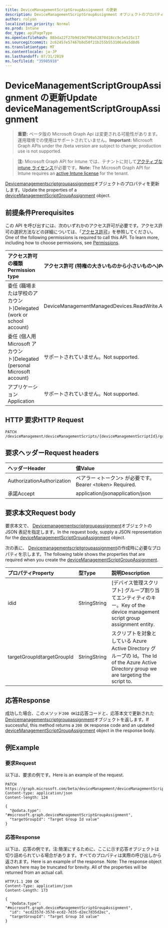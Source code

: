 ```yaml
---
title: DeviceManagementScriptGroupAssignment の更新
description: DeviceManagementScriptGroupAssignment オブジェクトのプロパティを更新します。
author: rolyon
localization_priority: Normal
ms.prod: Intune
doc_type: apiPageType
ms.openlocfilehash: 88bda22f27b9d19d799a52870418cc9c5e525c17
ms.sourcegitcommit: 2c62457e57467b8d50f21b255b553106a9a5d8d6
ms.translationtype: MT
ms.contentlocale: ja-JP
ms.lasthandoff: 07/31/2019
ms.locfileid: "35985918"
---
```

# <a name="update-devicemanagementscriptgroupassignment"></a><span data-ttu-id="dd8bb-103">DeviceManagementScriptGroupAssignment の更新</span><span class="sxs-lookup"><span data-stu-id="dd8bb-103">Update deviceManagementScriptGroupAssignment</span></span>

> <span data-ttu-id="dd8bb-104">**重要:** ベータ版の Microsoft Graph Api は変更される可能性があります。運用環境での使用はサポートされていません。</span><span class="sxs-lookup"><span data-stu-id="dd8bb-104">**Important:** Microsoft Graph APIs under the /beta version are subject to change; production use is not supported.</span></span>

> <span data-ttu-id="dd8bb-105">**注:** Microsoft Graph API for Intune では、テナントに対して[アクティブな intune ライセンス](https://go.microsoft.com/fwlink/?linkid=839381)が必要です。</span><span class="sxs-lookup"><span data-stu-id="dd8bb-105">**Note:** The Microsoft Graph API for Intune requires an [active Intune license](https://go.microsoft.com/fwlink/?linkid=839381) for the tenant.</span></span>

<span data-ttu-id="dd8bb-106">[Devicemanagementscriptgroupassignment](../resources/intune-devices-devicemanagementscriptgroupassignment.md)オブジェクトのプロパティを更新します。</span><span class="sxs-lookup"><span data-stu-id="dd8bb-106">Update the properties of a [deviceManagementScriptGroupAssignment](../resources/intune-devices-devicemanagementscriptgroupassignment.md) object.</span></span>

## <a name="prerequisites"></a><span data-ttu-id="dd8bb-107">前提条件</span><span class="sxs-lookup"><span data-stu-id="dd8bb-107">Prerequisites</span></span>
<span data-ttu-id="dd8bb-p101">この API を呼び出すには、次のいずれかのアクセス許可が必要です。アクセス許可の選択方法などの詳細については、「[アクセス許可](/graph/permissions-reference)」を参照してください。</span><span class="sxs-lookup"><span data-stu-id="dd8bb-p101">One of the following permissions is required to call this API. To learn more, including how to choose permissions, see [Permissions](/graph/permissions-reference).</span></span>

|<span data-ttu-id="dd8bb-110">アクセス許可の種類</span><span class="sxs-lookup"><span data-stu-id="dd8bb-110">Permission type</span></span>|<span data-ttu-id="dd8bb-111">アクセス許可 (特権の大きいものから小さいものへ)</span><span class="sxs-lookup"><span data-stu-id="dd8bb-111">Permissions (from most to least privileged)</span></span>|
|:---|:---|
|<span data-ttu-id="dd8bb-112">委任 (職場または学校のアカウント)</span><span class="sxs-lookup"><span data-stu-id="dd8bb-112">Delegated (work or school account)</span></span>|<span data-ttu-id="dd8bb-113">DeviceManagementManagedDevices.ReadWrite.All</span><span class="sxs-lookup"><span data-stu-id="dd8bb-113">DeviceManagementManagedDevices.ReadWrite.All</span></span>|
|<span data-ttu-id="dd8bb-114">委任 (個人用 Microsoft アカウント)</span><span class="sxs-lookup"><span data-stu-id="dd8bb-114">Delegated (personal Microsoft account)</span></span>|<span data-ttu-id="dd8bb-115">サポートされていません。</span><span class="sxs-lookup"><span data-stu-id="dd8bb-115">Not supported.</span></span>|
|<span data-ttu-id="dd8bb-116">アプリケーション</span><span class="sxs-lookup"><span data-stu-id="dd8bb-116">Application</span></span>|<span data-ttu-id="dd8bb-117">サポートされていません。</span><span class="sxs-lookup"><span data-stu-id="dd8bb-117">Not supported.</span></span>|

## <a name="http-request"></a><span data-ttu-id="dd8bb-118">HTTP 要求</span><span class="sxs-lookup"><span data-stu-id="dd8bb-118">HTTP Request</span></span>
<!-- {
  "blockType": "ignored"
}
-->
``` http
PATCH /deviceManagement/deviceManagementScripts/{deviceManagementScriptId}/groupAssignments/{deviceManagementScriptGroupAssignmentId}
```

## <a name="request-headers"></a><span data-ttu-id="dd8bb-119">要求ヘッダー</span><span class="sxs-lookup"><span data-stu-id="dd8bb-119">Request headers</span></span>
|<span data-ttu-id="dd8bb-120">ヘッダー</span><span class="sxs-lookup"><span data-stu-id="dd8bb-120">Header</span></span>|<span data-ttu-id="dd8bb-121">値</span><span class="sxs-lookup"><span data-stu-id="dd8bb-121">Value</span></span>|
|:---|:---|
|<span data-ttu-id="dd8bb-122">Authorization</span><span class="sxs-lookup"><span data-stu-id="dd8bb-122">Authorization</span></span>|<span data-ttu-id="dd8bb-123">ベアラー &lt;トークン&gt; が必要です。</span><span class="sxs-lookup"><span data-stu-id="dd8bb-123">Bearer &lt;token&gt; Required.</span></span>|
|<span data-ttu-id="dd8bb-124">承諾</span><span class="sxs-lookup"><span data-stu-id="dd8bb-124">Accept</span></span>|<span data-ttu-id="dd8bb-125">application/json</span><span class="sxs-lookup"><span data-stu-id="dd8bb-125">application/json</span></span>|

## <a name="request-body"></a><span data-ttu-id="dd8bb-126">要求本文</span><span class="sxs-lookup"><span data-stu-id="dd8bb-126">Request body</span></span>
<span data-ttu-id="dd8bb-127">要求本文で、 [Devicemanagementscriptgroupassignment](../resources/intune-devices-devicemanagementscriptgroupassignment.md)オブジェクトの JSON 表記を指定します。</span><span class="sxs-lookup"><span data-stu-id="dd8bb-127">In the request body, supply a JSON representation for the [deviceManagementScriptGroupAssignment](../resources/intune-devices-devicemanagementscriptgroupassignment.md) object.</span></span>

<span data-ttu-id="dd8bb-128">次の表に、 [Devicemanagementscriptgroupassignment](../resources/intune-devices-devicemanagementscriptgroupassignment.md)の作成時に必要なプロパティを示します。</span><span class="sxs-lookup"><span data-stu-id="dd8bb-128">The following table shows the properties that are required when you create the [deviceManagementScriptGroupAssignment](../resources/intune-devices-devicemanagementscriptgroupassignment.md).</span></span>

|<span data-ttu-id="dd8bb-129">プロパティ</span><span class="sxs-lookup"><span data-stu-id="dd8bb-129">Property</span></span>|<span data-ttu-id="dd8bb-130">型</span><span class="sxs-lookup"><span data-stu-id="dd8bb-130">Type</span></span>|<span data-ttu-id="dd8bb-131">説明</span><span class="sxs-lookup"><span data-stu-id="dd8bb-131">Description</span></span>|
|:---|:---|:---|
|<span data-ttu-id="dd8bb-132">id</span><span class="sxs-lookup"><span data-stu-id="dd8bb-132">id</span></span>|<span data-ttu-id="dd8bb-133">String</span><span class="sxs-lookup"><span data-stu-id="dd8bb-133">String</span></span>|<span data-ttu-id="dd8bb-134">[デバイス管理スクリプト] グループ割り当てエンティティのキー。</span><span class="sxs-lookup"><span data-stu-id="dd8bb-134">Key of the device management script group assignment entity.</span></span>|
|<span data-ttu-id="dd8bb-135">targetGroupId</span><span class="sxs-lookup"><span data-stu-id="dd8bb-135">targetGroupId</span></span>|<span data-ttu-id="dd8bb-136">String</span><span class="sxs-lookup"><span data-stu-id="dd8bb-136">String</span></span>|<span data-ttu-id="dd8bb-137">スクリプトを対象としている Azure Active Directory グループの Id。</span><span class="sxs-lookup"><span data-stu-id="dd8bb-137">The Id of the Azure Active Directory group we are targeting the script to.</span></span>|



## <a name="response"></a><span data-ttu-id="dd8bb-138">応答</span><span class="sxs-lookup"><span data-stu-id="dd8bb-138">Response</span></span>
<span data-ttu-id="dd8bb-139">成功した場合、このメソッド`200 OK`は応答コードと、応答本文で更新された[Devicemanagementscriptgroupassignment](../resources/intune-devices-devicemanagementscriptgroupassignment.md)オブジェクトを返します。</span><span class="sxs-lookup"><span data-stu-id="dd8bb-139">If successful, this method returns a `200 OK` response code and an updated [deviceManagementScriptGroupAssignment](../resources/intune-devices-devicemanagementscriptgroupassignment.md) object in the response body.</span></span>

## <a name="example"></a><span data-ttu-id="dd8bb-140">例</span><span class="sxs-lookup"><span data-stu-id="dd8bb-140">Example</span></span>

### <a name="request"></a><span data-ttu-id="dd8bb-141">要求</span><span class="sxs-lookup"><span data-stu-id="dd8bb-141">Request</span></span>
<span data-ttu-id="dd8bb-142">以下は、要求の例です。</span><span class="sxs-lookup"><span data-stu-id="dd8bb-142">Here is an example of the request.</span></span>
``` http
PATCH https://graph.microsoft.com/beta/deviceManagement/deviceManagementScripts/{deviceManagementScriptId}/groupAssignments/{deviceManagementScriptGroupAssignmentId}
Content-type: application/json
Content-length: 124

{
  "@odata.type": "#microsoft.graph.deviceManagementScriptGroupAssignment",
  "targetGroupId": "Target Group Id value"
}
```

### <a name="response"></a><span data-ttu-id="dd8bb-143">応答</span><span class="sxs-lookup"><span data-stu-id="dd8bb-143">Response</span></span>
<span data-ttu-id="dd8bb-p102">以下は、応答の例です。注:簡潔にするために、ここに示す応答オブジェクトは切り詰められている場合があります。すべてのプロパティは実際の呼び出しから返されます。</span><span class="sxs-lookup"><span data-stu-id="dd8bb-p102">Here is an example of the response. Note: The response object shown here may be truncated for brevity. All of the properties will be returned from an actual call.</span></span>
``` http
HTTP/1.1 200 OK
Content-Type: application/json
Content-Length: 173

{
  "@odata.type": "#microsoft.graph.deviceManagementScriptGroupAssignment",
  "id": "ecd2357d-357d-ecd2-7d35-d2ec7d35d2ec",
  "targetGroupId": "Target Group Id value"
}
```






